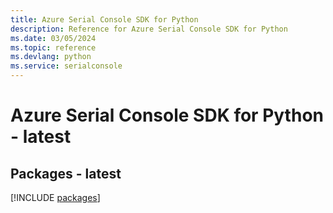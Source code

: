 ```yaml
---
title: Azure Serial Console SDK for Python
description: Reference for Azure Serial Console SDK for Python
ms.date: 03/05/2024
ms.topic: reference
ms.devlang: python
ms.service: serialconsole
---
```

# Azure Serial Console SDK for Python - latest
## Packages - latest
[!INCLUDE [packages](serial-console-index.md)]